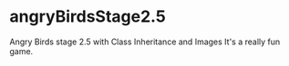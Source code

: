 # angryBirdsStage2.5
Angry Birds stage 2.5 with Class Inheritance and Images
It's a really fun game.
